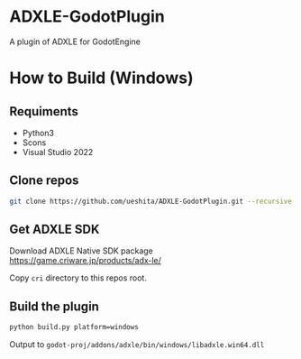 # ADXLE-GodotPlugin
A plugin of ADXLE for GodotEngine


# How to Build (Windows)

## Requiments

- Python3
- Scons
- Visual Studio 2022

## Clone repos

```sh
git clone https://github.com/ueshita/ADXLE-GodotPlugin.git --recursive
```

## Get ADXLE SDK

Download ADXLE Native SDK package  
https://game.criware.jp/products/adx-le/

Copy `cri` directory to this repos root.

## Build the plugin

```sh
python build.py platform=windows
```

Output to `godot-proj/addons/adxle/bin/windows/libadxle.win64.dll`
